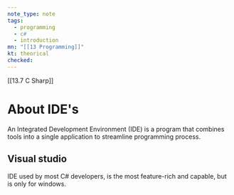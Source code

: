```yaml
---
note_type: note
tags:
  - programming
  - c#
  - introduction
mn: "[[13 Programming]]"
kt: theorical
checked: 
---
```

[[13.7 C Sharp]]
# About IDE's
An Integrated Development Environment (IDE) is a program that combines tools into a single application to streamline programming process. 
## Visual studio
IDE used by most C# developers, is the most feature-rich and capable, but is only for windows.  